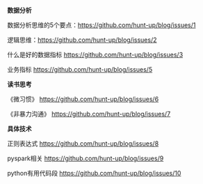 **数据分析**

数据分析思维的5个要点：https://github.com/hunt-up/blog/issues/1

逻辑思维：https://github.com/hunt-up/blog/issues/2

什么是好的数据指标 https://github.com/hunt-up/blog/issues/3

业务指标 https://github.com/hunt-up/blog/issues/5

**读书思考**

《微习惯》 https://github.com/hunt-up/blog/issues/6

《非暴力沟通》 https://github.com/hunt-up/blog/issues/7

**具体技术**

正则表达式 https://github.com/hunt-up/blog/issues/8

pyspark相关 https://github.com/hunt-up/blog/issues/9

python有用代码段 https://github.com/hunt-up/blog/issues/10
